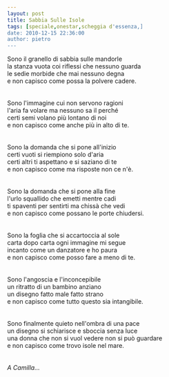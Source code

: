 ```yaml
---
layout: post
title: Sabbia Sulle Isole
tags: [speciale,onestar,scheggia d'essenza,]
date: 2010-12-15 22:36:00
author: pietro
---
```

Sono il granello di sabbia sulle mandorle<br/>la stanza vuota coi riflessi che nessuno guarda<br/>le sedie morbide che mai nessuno degna<br/>e non capisco come possa la polvere cadere.<br/><br/><br/>Sono l'immagine cui non servono ragioni<br/>l'aria fa volare ma nessuno sa il perché<br/>certi semi volano più lontano di noi<br/>e non capisco come anche più in alto di te.<br/><br/><br/>Sono la domanda che si pone all'inizio<br/>certi vuoti si riempiono solo d'aria<br/>certi altri ti aspettano e si saziano di te<br/>e non capisco come ma risposte non ce n'è.<br/><br/><br/>Sono la domanda che si pone alla fine<br/>l'urlo squallido che emetti mentre cadi<br/>ti spaventi per sentirti ma chissà che vedi<br/>e non capisco come possano le porte chiudersi.<br/><br/><br/>Sono la foglia che si accartoccia al sole<br/>carta dopo carta ogni immagine mi segue<br/>incanto come un danzatore e ho paura<br/>e non capisco come posso fare a meno di te.<br/><br/><br/>Sono l'angoscia e l'inconcepibile<br/>un ritratto di un bambino anziano <br/>un disegno fatto male fatto strano<br/>e non capisco come tutto questo sia intangibile.<br/><br/><br/>Sono finalmente quieto nell'ombra di una pace<br/>un disegno si schiarisce e sboccia senza luce<br/>una donna che non si vuol vedere non si può guardare<br/>e non capisco come trovo isole nel mare.<br/><br/><br/><i>A Camilla...</i><br/>
